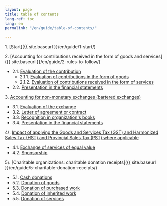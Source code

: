```yaml
---
layout: page
title: table of contents
lang-ref: toc
lang: en
permalink: "/en/guide/table-of-contents/"

---
```

1\. [Start]({{ site.baseurl }}/en/guide/1-start/) 

2\. [Accounting for contributions received in the form of goods and services]({{ site.baseurl }}/en/guide/2-rules-to-follow/) 
<ul class="textlist">
<li>2.1. <a href="{{ site.baseurl }}/en/guide/2_1-evaluation-of-contribution/" title="Evaluation of the contribution">Evaluation of the contribution</a>
  
<ul class="textlist">
  <li>2.1.1. <a href="{{ site.baseurl }}/en/guide/2_1_1-donations-of-goods/" titl="Evaluation of contributions in the form of goods">Evaluation of contributions in the form of goods</a> </li>

  <li>2.1.2. <a href="{{ site.baseurl }}/en/guide/2_1_2-donation-of-services/" title="Evaluation of contributions received in the form of services">Evaluation of contributions received in the form of services</a></li>
</ul></li>

  <li>2.2. <a href="{{ site.baseurl }}/en/guide/2_2-presentation-financial-statements/" title="Presentation in the financial statements">Presentation in the financial statements</a></li>
</ul>

3\. <a href="{{ site.baseurl }}/en/guide/3-accounting-non-monetary-exchanges/" title="Accounting for non-monetary exchanges (bartered exchanges)">Accounting for non-monetary exchanges (bartered exchanges)</a>
<ul class="textlist">
  <li>3.1. <a href="{{ site.baseurl }}/en/guide/3_1-evaluation-exchange/" title="Evaluation of the exchange">Evaluation of the exchange</a></li>

  <li>3.2. <a href="{{ site.baseurl }}/en/guide/3_2-letter-agreement-contract/" title="Letter of agreement or contract">Letter of agreement or contract</a></li>

  <li>3.3. <a href="{{ site.baseurl }}/en/guide/3_3-accounting/" title="Recognition in organization's books">Recognition in organization's books</a></li>

  <li>3.4. <a href="{{ site.baseurl }}/en/guide/3_4-presentation-financial-statements/" title="Presentation in the financial statements">Presentation in the financial statements</a></li>
</ul>
4\. <a href="{{ site.baseurl }}/en/guide/4-impact-taxes/" title="Impact of applying the Goods and Services Tax (GST) and Harmonized Sales Tax (HST) and Provincial Sales Tax (PST) where applicable">Impact of applying the Goods and Services Tax (GST) and Harmonized Sales Tax (HST) and Provincial Sales Tax (PST) where applicable</a>
<ul class="textlist">
  <li>4.1. <a href="{{ site.baseurl }}/en/guide/4_1-exhange-of-services-of-equal-value/" title="Exchange of services of equal value">Exchange of services of equal value</a></li>

  <li>4.2. <a href="{{ site.baseurl }}/en/guide/4_2-sponsorship/" title="Sponsorship">Sponsorship</a></li>
</ul>
5\. [Charitable organizations: charitable donation receipts]({{ site.baseurl }}/en/guide/5-charitable-donation-receipts/)
<ul class="textlist">
  <li>5.1. <a href="{{ site.baseurl }}/en/guide/5_1-cash-donations/" title="Cash donations">Cash donations</a></li>

  <li>5.2. <a href="{{ site.baseurl }}/en/guide/5_2-donation-of-goods/" title="Donation of goods">Donation of goods</a></li>

  <li>5.3. <a href="{{ site.baseurl }}/en/guide/5_3-donation-purchased-work/" title="Donation of purchased work">Donation of purchased work</a></li>

  <li>5.4. <a href="{{ site.baseurl }}/en/guide/5_4-donation-inherited-work/" title="Donation of inherited work">Donation of inherited work</a></li>

  <li>5.5. <a href="{{ site.baseurl }}/en/guide/5_5-donation-of-services/" title="Donation of services">Donation of services</a></li>
</ul>
